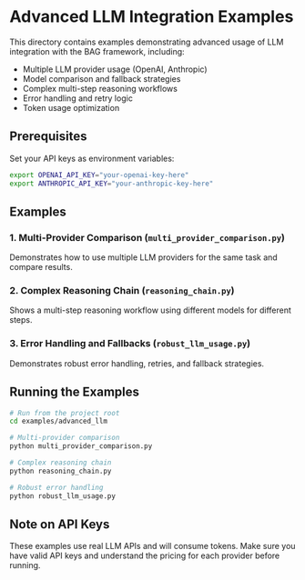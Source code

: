 # Advanced LLM Integration Examples

This directory contains examples demonstrating advanced usage of LLM integration with the BAG framework, including:

- Multiple LLM provider usage (OpenAI, Anthropic)
- Model comparison and fallback strategies
- Complex multi-step reasoning workflows
- Error handling and retry logic
- Token usage optimization

## Prerequisites

Set your API keys as environment variables:

```bash
export OPENAI_API_KEY="your-openai-key-here"
export ANTHROPIC_API_KEY="your-anthropic-key-here"
```

## Examples

### 1. Multi-Provider Comparison (`multi_provider_comparison.py`)
Demonstrates how to use multiple LLM providers for the same task and compare results.

### 2. Complex Reasoning Chain (`reasoning_chain.py`)
Shows a multi-step reasoning workflow using different models for different steps.

### 3. Error Handling and Fallbacks (`robust_llm_usage.py`)
Demonstrates robust error handling, retries, and fallback strategies.

## Running the Examples

```bash
# Run from the project root
cd examples/advanced_llm

# Multi-provider comparison
python multi_provider_comparison.py

# Complex reasoning chain
python reasoning_chain.py

# Robust error handling
python robust_llm_usage.py
```

## Note on API Keys

These examples use real LLM APIs and will consume tokens. Make sure you have valid API keys and understand the pricing for each provider before running.
